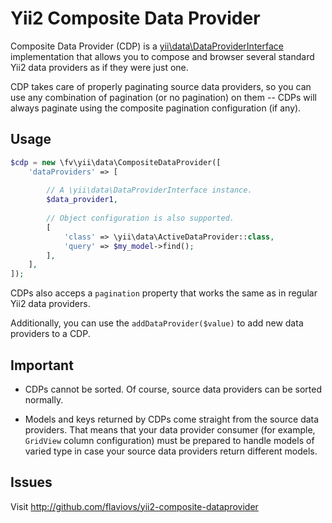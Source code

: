 Yii2 Composite Data Provider
============================

Composite Data Provider (CDP) is a [yii\data\DataProviderInterface]
implementation that allows you to compose and browser several standard
Yii2 data providers as if they were just one.

CDP takes care of properly paginating source data providers, so you
can use any combination of pagination (or no pagination) on them --
CDPs will always paginate using the composite pagination configuration
(if any).


Usage
-----

```php
$cdp = new \fv\yii\data\CompositeDataProvider([
    'dataProviders' => [
	
		// A \yii\data\DataProviderInterface instance.
		$data_provider1,
		
		// Object configuration is also supported.
		[
			'class' => \yii\data\ActiveDataProvider::class,
			'query' => $my_model->find();
		],
	],
]);
```

CDPs also acceps a `pagination` property that works the same as in
regular Yii2 data providers.

Additionally, you can use the `addDataProvider($value)` to add new
data providers to a CDP.


Important
---------

* CDPs cannot be sorted. Of course, source data providers can be
  sorted normally.
  
* Models and keys returned by CDPs come straight from the source data
  providers. That means that your data provider consumer (for example,
  `GridView` column configuration) must be prepared to handle models
  of varied type in case your source data providers return different
  models.


Issues
------

Visit http://github.com/flaviovs/yii2-composite-dataprovider



[yii\data\DataProviderInterface]: https://www.yiiframework.com/doc/api/2.0/yii-data-dataproviderinterface

